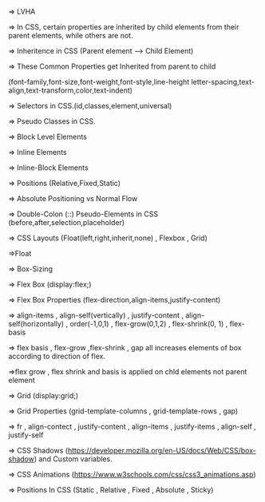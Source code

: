 => LVHA

=> In CSS, certain properties are inherited by child elements from their parent elements,
while others are not.

=> Inheritence in CSS (Parent element --> Child Element)

=> These Common Properties get Inherited from parent to child

(font-family,font-size,font-weight,font-style,line-height
letter-spacing,text-align,text-transform,color,text-indent)

=> Selectors in CSS.(id,classes,element,universal)

=> Pseudo Classes in CSS.

=> Block Level Elements

=> Inline Elements

=> Inline-Block Elements

=> Positions (Relative,Fixed,Static)

=> Absolute Positioning vs Normal Flow

=> Double-Colon (::) Pseudo-Elements in CSS (before,after,selection,placeholder)

=> CSS Layouts (Float(left,right,inherit,none) , Flexbox , Grid)

=>Float

=> Box-Sizing

=> Flex Box (display:flex;)

=> Flex Box Properties (flex-direction,align-items,justify-content)

=> align-items , align-self(vertically) , justify-content , align-self(horizontally) , order(-1,0,1) , flex-grow(0,1,2) , flex-shrink(0, 1) , flex-basis

=> flex basis , flex-grow ,flex-shrink , gap all increases elements of box according to direction of flex.

=>flex grow , flex shrink and basis is applied on chld elements not parent element

=> Grid (display:grid;)

=> Grid Properties (grid-template-columns , grid-template-rows , gap)

=> fr , align-contect , justify-content , align-items , justify-items , align-self , justify-self

=> CSS Shadows (https://developer.mozilla.org/en-US/docs/Web/CSS/box-shadow) and Custom variables.

=> CSS Animations (https://www.w3schools.com/css/css3_animations.asp)

=> Positions In CSS (Static , Relative , Fixed , Absolute , Sticky)

